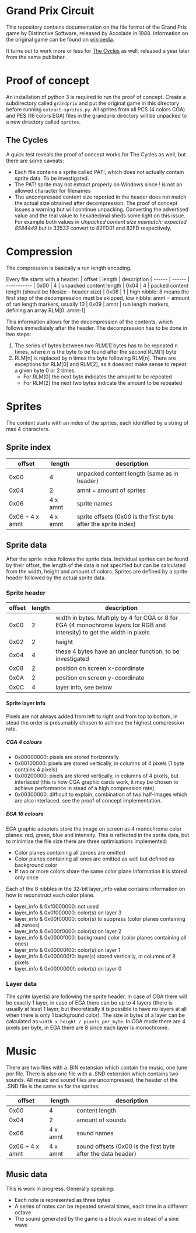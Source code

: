 # Grand Prix Circuit

This repository contains documentation on the file format of the Grand Prix game by Distinctive Software, released by Accolade in 1988. Information on the original game can be found on [wikipedia](https://en.wikipedia.org/wiki/Grand_Prix_Circuit_(video_game)).

It turns out to work more or less for [The Cycles](https://en.wikipedia.org/wiki/The_Cycles:_International_Grand_Prix_Racing) as well, released a year later from the same publisher.

# Proof of concept

An installation of python 3 is required to run the proof of concept. Create a subdirectory called `grandprix` and put the original game in this directory before running `extract-sprites.py`. All sprites from all PCS (4 colors CGA) and PES (16 colors EGA) files in the grandprix directory will be unpacked to a new directory called `sprites`.

## The Cycles

A quick test reveals the proof of concept works for The Cycles as well, but there are some caveats:

- Each file contains a sprite called PAT!, which does not actually contain sprite data. To be investigated.
- The PAT! sprite may not extract properly on Windows since ! is not an allowed character for filenames
- The uncompressed content size reported in the header does not match the actual size obtained after decompression. The proof of concept issues a warning but will continue unpacking. Converting the advertised value and the real value to hexadecimal sheds some light on this issue. For example both values in _Unpacked content size mismatch: expected 8584449 but is 33533_ convert to 82FD01 and 82FD respectively.

# Compression

The compression is basically a run length encoding.

Every file starts with a header:
| offset | length | description
| ------ | ------ | -----------
| 0x00 | 4 | unpacked content length
| 0x04 | 4 | packed content length (should be filesize - header size)
| 0x08 | 1 | high nibble: 8 means the first step of the decompression must be skipped, low nibble: amnt = amount of run length markers, usually 10
| 0x09 | amnt | run length markers, defining an array RLM[0..amnt-1]

This information allows for the decompression of the contents, which follows immediately after the header. The decompression has to be done in two steps:

1. The series of bytes between two RLM[1] bytes has to be repeated n times, where n is the byte to be found after the second RLM[1] byte
2. RLM[n] is replaced by n times the byte following RLM[n]. There are exceptions for RLM[0] and RLM[2], as it does not make sense to repeat a given byte 0 or 2 times.
    - For RLM[0] the next byte indicates the amount to be repeated
    - For RLM[2] the next two bytes indicate the amount to be repeated

# Sprites

The content starts with an index of the sprites, each identified by a string of max 4 characters.

## Sprite index

| offset | length | description
| ------ | ------ | -----------
| 0x00 | 4 | unpacked content length (same as in header)
| 0x04 | 2 | amnt = amount of sprites
| 0x06 | 4 x amnt | sprite names
| 0x06 + 4 x amnt | 4 x amnt | sprite offsets (0x00 is the first byte after the sprite index)

## Sprite data

After the sprite index follows the sprite data. Individual sprites can be found by their offset, the length of the data is not specified but can be calculated from the width, height and amount of colors.
Sprites are defined by a sprite header followed by the actual sprite data.

### Sprite header

| offset | length | description
| ------ | ------ | -----------
| 0x00 | 2 | width in bytes. Multiply by 4 for CGA or 8 for EGA (4 monochrome layers for RGB and intensity) to get the width in pixels
| 0x02 | 2 | height
| 0x04 | 4 | these 4 bytes have an unclear function, to be investigated
| 0x08 | 2 | position on screen x-coordinate
| 0x0A | 2 | position on screen y-coordinate
| 0x0C | 4 | layer info, see below

#### Sprite layer info

Pixels are not always added from left to right and from top to bottom, in stead the order is presumably chosen to achieve the highest compression rate.

##### CGA 4 colours

- 0x00000000: pixels are stored horizontally
- 0x00100000: pixels are stored vertically, in columns of 4 pixels (1 byte contains 4 pixels)
- 0x00200000: pixels are stored vertically, in columns of 4 pixels, but interlaced (this is how CGA graphic cards work, it may be chosen to achieve performance in stead of a high compression rate)
- 0x00300000: difficult to explain, combination of two half-images which are also interlaced. see the proof of concept implementation.

##### EGA 16 colours

EGA graphic adapters store the image on screen as 4 monochrome color planes: red, green, blue and intensity. This is reflected in the sprite data, but to minimize the file size there are three optimisations implemented:

- Color planes containing all zeroes are omitted
- Color planes containing all ones are omitted as well but defined as background color
- If two or more colors share the same color plane information it is stored only once

Each of the 8 nibbles in the 32-bit layer_info value contains information on how to reconstruct each color plane.

- layer_info & 0xf0000000: not used
- layer_info & 0x0f000000: color(s) on layer 3
- layer_info & 0x00f00000: color(s) to suppress (color planes containing all zeroes)
- layer_info & 0x000f0000: color(s) on layer 2
- layer_info & 0x0000f000: background color (color planes containing all ones)
- layer_info & 0x00000f00: color(s) on layer 1
- layer_info & 0x000000f0: layer(s) stored vertically, in columns of 8 pixels
- layer_info & 0x0000000f: color(s) on layer 0

### Layer data

The sprite layer(s) are following the sprite header. In case of CGA there will be exactly 1 layer, in case of EGA there can be up to 4 layers (there is usually at least 1 layer, but theoretically it is possible to have no layers at all when there is only 1 background color).
The size in bytes of a layer can be calculated as `width x height / pixels_per_byte`. In CGA mode there are 4 pixels per byte, in EGA there are 8 since each layer is monochrome.

# Music

There are two files with a .BIN extension which contain the music, one tune per file. There is also one file with a .SND extension which contains two sounds. All music and sound files are uncompressed, the header of the .SND file is the same as for the sprites:

| offset | length | description
| ------ | ------ | -----------
| 0x00 | 4 | content length
| 0x04 | 2 | amount of sounds
| 0x06 | 4 x amnt | sound names
| 0x06 + 4 x amnt | 4 x amnt | sound offsets (0x00 is the first byte after the data header)

## Music data

This is work in progress. Generally speaking:

- Each note is represented as three bytes
- A series of notes can be repeated several times, each time in a different octave
- The sound generated by the game is a block wave in stead of a sine wave

